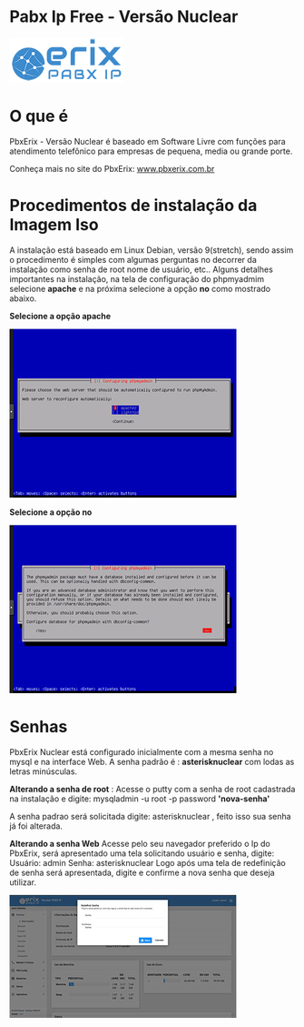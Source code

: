 # Pabx Ip Free - Versão Nuclear
![Getting Started](images/erix_logo.png)

# O que é
PbxErix - Versão Nuclear é  baseado em Software Livre com funções para atendimento telefônico para empresas de pequena, media ou grande porte.

Conheça mais no site do PbxErix: www.pbxerix.com.br

# Procedimentos de instalação da Imagem Iso

A instalação está baseado em Linux Debian, versão 9(stretch), sendo assim o procedimento é simples com algumas perguntas no decorrer da instalação como senha de root nome de usuário, etc..
Alguns detalhes importantes na instalação, na tela de configuração do phpmyadmim selecione **apache** e na próxima selecione a opção **no** como mostrado abaixo.

**Selecione a opção **apache****



![Phpmyadmin apache](images/phpmyadmin1.jpg)


**Selecione a opção **no****

![Phpmyadmin common](images/phpmyadmin2.jpg)


# Senhas
PbxErix Nuclear está configurado inicialmente com a mesma senha no mysql e na interface Web. A senha padrão é : **asterisknuclear** com lodas as letras minúsculas.

**Alterando a senha de root** :
Acesse o putty com a senha de root cadastrada na instalação e digite:
mysqladmin -u root -p password **'nova-senha'**

A senha padrao será solicitada digite: asterisknuclear , feito isso sua senha já foi alterada.

**Alterando a senha Web**
Acesse pelo seu navegador preferido o Ip do PbxErix, será apresentado uma tela solicitando usuário e senha, digite:
Usuário: admin
Senha: asterisknuclear
Logo após uma tela de redefinição de senha será apresentada, digite e confirme a nova senha que deseja utilizar.


![Erix Login](images/login_web.jpg)
